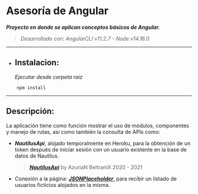 # **Asesoría de Angular**
**_Proyecto en donde se aplican conceptos básicos de Angular._**
> _Desarrollado con: AngularCLI v11.2.7 - Node v14.16.0_

----

* ## Instalacion:
    _Ejecutar desde carpeta raiz_
```
    npm install
```

---

## Descripción:
La aplicación tiene como función mostrar el uso de módulos, componentes y manejo de rutas, así como también la consulta de APIs como:
+ **_NautilusApi_**, alojado temporalmente en Heroku, para la obtención de un token después de iniciar sesión con un usuario existente en la base de datos de Nautilus.
    > [**_NautilusApi_**](https://nautilus-azbel.herokuapp.com/api) by AzuriaN BeltraniX 2020 - 2021

+ Conexión a la página: [**_JSONPlaceholder_**](https://jsonplaceholder.typicode.com/), para recibir un listado de usuarios ficticios alojados en la misma.